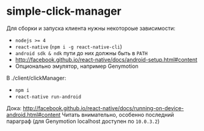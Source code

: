 # simple-click-manager

Для сборки и запуска клиента нужны некотороые зависимости:
 * `nodejs >= 4`
 * `react-native` (`npm i -g react-native-cli`)
 * `android sdk & ndk` пути до них должны быть в `PATH`
 * http://facebook.github.io/react-native/docs/android-setup.html#content
 * Опционально эмулятор, например Genymotion

В ./client/clickManager:
 * `npm i`
 * `react-native run-android`

Дока: http://facebook.github.io/react-native/docs/running-on-device-android.html#content
Читать внимательно, особенно последний параграф (для Genymotion localhost доступен по `10.0.3.2`)
